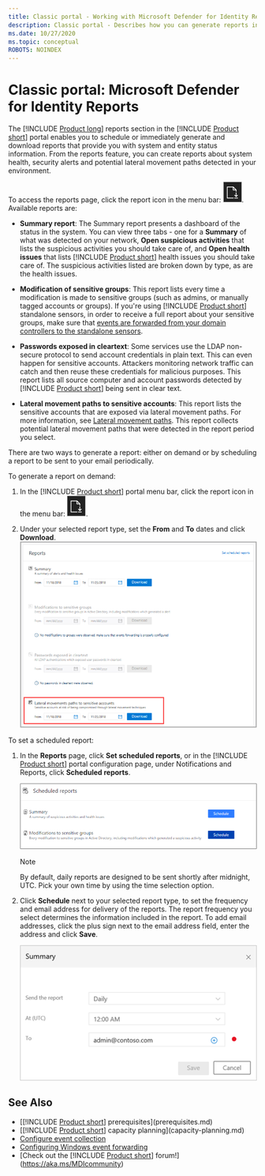 ```yaml
---
title: Classic portal - Working with Microsoft Defender for Identity Reports
description: Classic portal - Describes how you can generate reports in Microsoft Defender for Identity to monitor your network.
ms.date: 10/27/2020
ms.topic: conceptual
ROBOTS: NOINDEX
---
```


# Classic portal: Microsoft Defender for Identity Reports

The [!INCLUDE [Product long](includes/product-long.md)] reports section in the [!INCLUDE [Product short](includes/product-short.md)] portal enables you to schedule or immediately generate and download reports that provide you with system and entity status information. From the reports feature, you can create reports about system health, security alerts and potential lateral movement paths detected in your environment.

To access the reports page, click the report icon in the menu bar: ![report icon.](media/report-icon.png).
Available reports are:

- **Summary report**: The Summary report presents a dashboard of the status in the system. You can view three tabs - one for a **Summary** of what was detected on your network, **Open suspicious activities** that lists the suspicious activities you should take care of, and **Open health issues** that lists [!INCLUDE [Product short](includes/product-short.md)] health issues you should take care of. The suspicious activities listed are broken down by type, as are the health issues.

- **Modification of sensitive groups**: This report lists every time a modification is made to sensitive groups (such as admins, or manually tagged accounts or groups). If you're using [!INCLUDE [Product short](includes/product-short.md)] standalone sensors, in order to receive a full report about your sensitive groups, make sure that [events are forwarded from your domain controllers to the standalone sensors](configure-event-forwarding.md).

- **Passwords exposed in cleartext**: Some services use the LDAP non-secure protocol to send account credentials in plain text. This can even happen for sensitive accounts. Attackers monitoring network traffic can catch and then reuse these credentials for malicious purposes. This report lists all source computer and account passwords detected by [!INCLUDE [Product short](includes/product-short.md)] being sent in clear text.

- **Lateral movement paths to sensitive accounts**: This report lists the sensitive accounts that are exposed via lateral movement paths. For more information, see [Lateral movement paths](/defender-for-identity/classic-use-case-lateral-movement-path). This report collects potential lateral movement paths that were detected in the report period you select.

There are two ways to generate a report: either on demand or by scheduling a report to be sent to your email periodically.

To generate a report on demand:

1. In the [!INCLUDE [Product short](includes/product-short.md)] portal menu bar, click the report icon in the menu bar: ![report icon.](media/report-icon.png).

1. Under your selected report type, set the **From** and **To** dates and click **Download**.
 ![Screenshot showing report download.](media/reports.png)

To set a scheduled report:

1. In the **Reports** page, click **Set scheduled reports**, or in the [!INCLUDE [Product short](includes/product-short.md)] portal configuration page, under Notifications and Reports, click **Scheduled reports**.

    ![Schedule reports.](media/sched-reports.png)

    > [!NOTE]
    > By default, daily reports are designed to be sent shortly after midnight, UTC. Pick your own time by using the time selection option.

1. Click **Schedule** next to your selected report type, to set the frequency and email address for delivery of the reports. The report frequency you select determines the information included in the report. To add email addresses, click the plus sign next to the email address field, enter the address and click **Save**.

    ![Schedule report frequency and email.](media/sched-report1.png)

## See Also

- [[!INCLUDE [Product short](includes/product-short.md)] prerequisites](prerequisites.md)
- [[!INCLUDE [Product short](includes/product-short.md)] capacity planning](capacity-planning.md)
- [Configure event collection](configure-event-collection.md)
- [Configuring Windows event forwarding](configure-event-forwarding.md)
- [Check out the [!INCLUDE [Product short](includes/product-short.md)] forum!](<https://aka.ms/MDIcommunity>)